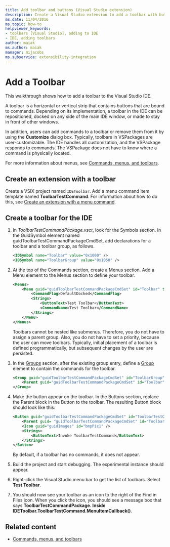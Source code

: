 ```yaml
---
title: Add toolbar and buttons (Visual Studio extension)
description: Create a Visual Studio extension to add a toolbar with buttons that are bound to commands to the Visual Studio integrated development environment (IDE).
ms.date: 11/04/2016
ms.topic: how-to
helpviewer_keywords:
- toolbars [Visual Studio], adding to IDE
- IDE, adding toolbars
author: maiak
ms.author: maiak
manager: mijacobs
ms.subservice: extensibility-integration
---
```

# Add a Toolbar

This walkthrough shows how to add a toolbar to the Visual Studio IDE.

 A toolbar is a horizontal or vertical strip that contains buttons that are bound to commands. Depending on its implementation, a toolbar in the IDE can be repositioned, docked on any side of the main IDE window, or made to stay in front of other windows.

 In addition, users can add commands to a toolbar or remove them from it by using the **Customize** dialog box. Typically, toolbars in VSPackages are user-customizable. The IDE handles all customization, and the VSPackage responds to commands. The VSPackage does not have to know where a command is physically located.

 For more information about menus, see [Commands, menus, and toolbars](../extensibility/internals/commands-menus-and-toolbars.md).

## Create an extension with a toolbar
 Create a VSIX project named `IDEToolbar`. Add a menu command item template named **ToolbarTestCommand**. For information about how to do this, see [Create an extension with a menu command](../extensibility/creating-an-extension-with-a-menu-command.md).

## Create a toolbar for the IDE

1. In *ToolbarTestCommandPackage.vsct*, look for the Symbols section. In the GuidSymbol element named guidToolbarTestCommandPackageCmdSet, add declarations for a toolbar and a toolbar group, as follows.

    ```xml
    <IDSymbol name="Toolbar" value="0x1000" />
    <IDSymbol name="ToolbarGroup" value="0x1050" />
    ```

2. At the top of the Commands section, create a Menus section. Add a Menu element to the Menus section to define your toolbar.

    ```xml
    <Menus>
        <Menu guid="guidToolbarTestCommandPackageCmdSet" id="Toolbar" type="Toolbar">
            <CommandFlag>DefaultDocked</CommandFlag>
            <Strings>
                <ButtonText>Test Toolbar</ButtonText>
                <CommandName>Test Toolbar</CommandName>
            </Strings>
        </Menu>
    </Menus>
    ```

     Toolbars cannot be nested like submenus. Therefore, you do not have to assign a parent group. Also, you do not have to set a priority, because the user can move toolbars. Typically, initial placement of a toolbar is defined programmatically, but subsequent changes by the user are persisted.

3. In the [Groups](../extensibility/groups-element.md) section, after the existing group entry, define a [Group](../extensibility/group-element.md) element to contain the commands for the toolbar.

    ```xml
    <Group guid="guidToolbarTestCommandPackageCmdSet" id="ToolbarGroup" priority="0x0000">
        <Parent guid="guidToolbarTestCommandPackageCmdSet" id="Toolbar" />
    </Group>
    ```

4. Make the button appear on the toolbar. In the Buttons section, replace the Parent block in the Button to the toolbar. The resulting Button block should look like this:

    ```xml
    <Button guid="guidToolbarTestCommandPackageCmdSet" id="ToolbarTestCommandId" priority="0x0100" type="Button">
        <Parent guid= "guidToolbarTestCommandPackageCmdSet" id="ToolbarGroup" />
        <Icon guid="guidImages" id="bmpPic1" />
        <Strings>
            <ButtonText>Invoke ToolbarTestCommand</ButtonText>
        </Strings>
    </Button>
    ```

     By default, if a toolbar has no commands, it does not appear.

5. Build the project and start debugging. The experimental instance should appear.

6. Right-click the Visual Studio menu bar to get the list of toolbars. Select **Test Toolbar**.

7. You should now see your toolbar as an icon to the right of the Find in Files icon. When you click the icon, you should see a message box that says **ToolbarTestCommandPackage. Inside IDEToolbar.ToolbarTestCommand.MenuItemCallback()**.

## Related content
- [Commands, menus, and toolbars](../extensibility/internals/commands-menus-and-toolbars.md)
